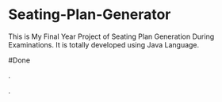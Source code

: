 # Seating-Plan-Generator

This is My Final Year Project of Seating Plan Generation During Examinations. It is totally developed using Java Language.




























#Done





























































































.




































































































































































































































































































































































































































































































.






































